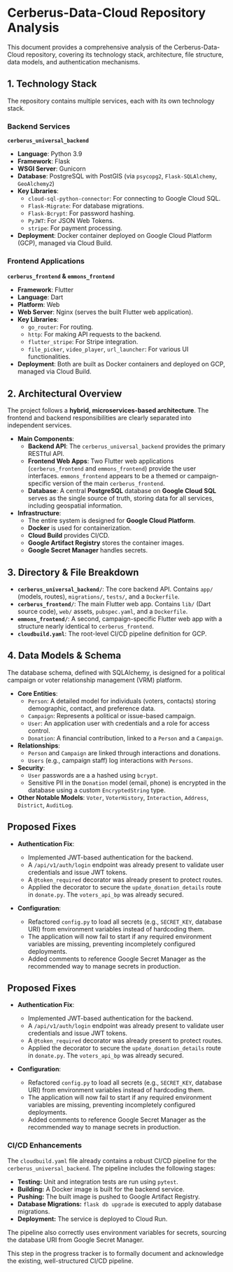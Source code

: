 # Cerberus-Data-Cloud Repository Analysis

This document provides a comprehensive analysis of the Cerberus-Data-Cloud repository, covering its technology stack, architecture, file structure, data models, and authentication mechanisms.

## 1. Technology Stack

The repository contains multiple services, each with its own technology stack.

### Backend Services

**`cerberus_universal_backend`**
*   **Language**: Python 3.9
*   **Framework**: Flask
*   **WSGI Server**: Gunicorn
*   **Database**: PostgreSQL with PostGIS (via `psycopg2`, `Flask-SQLAlchemy`, `GeoAlchemy2`)
*   **Key Libraries**:
    *   `cloud-sql-python-connector`: For connecting to Google Cloud SQL.
    *   `Flask-Migrate`: For database migrations.
    *   `Flask-Bcrypt`: For password hashing.
    *   `PyJWT`: For JSON Web Tokens.
    *   `stripe`: For payment processing.
*   **Deployment**: Docker container deployed on Google Cloud Platform (GCP), managed via Cloud Build.

### Frontend Applications

**`cerberus_frontend` & `emmons_frontend`**
*   **Framework**: Flutter
*   **Language**: Dart
*   **Platform**: Web
*   **Web Server**: Nginx (serves the built Flutter web application).
*   **Key Libraries**:
    *   `go_router`: For routing.
    *   `http`: For making API requests to the backend.
    *   `flutter_stripe`: For Stripe integration.
    *   `file_picker`, `video_player`, `url_launcher`: For various UI functionalities.
*   **Deployment**: Both are built as Docker containers and deployed on GCP, managed via Cloud Build.

## 2. Architectural Overview

The project follows a **hybrid, microservices-based architecture**. The frontend and backend responsibilities are clearly separated into independent services.

*   **Main Components**:
    *   **Backend API**: The `cerberus_universal_backend` provides the primary RESTful API.
    *   **Frontend Web Apps**: Two Flutter web applications (`cerberus_frontend` and `emmons_frontend`) provide the user interfaces. `emmons_frontend` appears to be a themed or campaign-specific version of the main `cerberus_frontend`.
    *   **Database**: A central **PostgreSQL** database on **Google Cloud SQL** serves as the single source of truth, storing data for all services, including geospatial information.
*   **Infrastructure**:
    *   The entire system is designed for **Google Cloud Platform**.
    *   **Docker** is used for containerization.
    *   **Cloud Build** provides CI/CD.
    *   **Google Artifact Registry** stores the container images.
    *   **Google Secret Manager** handles secrets.

## 3. Directory & File Breakdown

*   **`cerberus_universal_backend/`**: The core backend API. Contains `app/` (models, routes), `migrations/`, `tests/`, and a `Dockerfile`.
*   **`cerberus_frontend/`**: The main Flutter web app. Contains `lib/` (Dart source code), `web/` assets, `pubspec.yaml`, and a `Dockerfile`.
*   **`emmons_frontend/`**: A second, campaign-specific Flutter web app with a structure nearly identical to `cerberus_frontend`.
*   **`cloudbuild.yaml`**: The root-level CI/CD pipeline definition for GCP.

## 4. Data Models & Schema

The database schema, defined with SQLAlchemy, is designed for a political campaign or voter relationship management (VRM) platform.

*   **Core Entities**:
    *   `Person`: A detailed model for individuals (voters, contacts) storing demographic, contact, and preference data.
    *   `Campaign`: Represents a political or issue-based campaign.
    *   `User`: An application user with credentials and a role for access control.
    *   `Donation`: A financial contribution, linked to a `Person` and a `Campaign`.
*   **Relationships**:
    *   `Person` and `Campaign` are linked through interactions and donations.
    *   `Users` (e.g., campaign staff) log interactions with `Persons`.
*   **Security**:
    *   `User` passwords are a a hashed using `bcrypt`.
    *   Sensitive PII in the `Donation` model (email, phone) is encrypted in the database using a custom `EncryptedString` type.
*   **Other Notable Models**: `Voter`, `VoterHistory`, `Interaction`, `Address`, `District`, `AuditLog`.

## Proposed Fixes
- **Authentication Fix**:
  - Implemented JWT-based authentication for the backend.
  - A `/api/v1/auth/login` endpoint was already present to validate user credentials and issue JWT tokens.
  - A `@token_required` decorator was already present to protect routes.
  - Applied the decorator to secure the `update_donation_details` route in `donate.py`. The `voters_api_bp` was already secured.

- **Configuration**:
  - Refactored `config.py` to load all secrets (e.g., `SECRET_KEY`, database URI) from environment variables instead of hardcoding them.
  - The application will now fail to start if any required environment variables are missing, preventing incompletely configured deployments.
  - Added comments to reference Google Secret Manager as the recommended way to manage secrets in production.

## Proposed Fixes
- **Authentication Fix**:
  - Implemented JWT-based authentication for the backend.
  - A `/api/v1/auth/login` endpoint was already present to validate user credentials and issue JWT tokens.
  - A `@token_required` decorator was already present to protect routes.
  - Applied the decorator to secure the `update_donation_details` route in `donate.py`. The `voters_api_bp` was already secured.

- **Configuration**:
  - Refactored `config.py` to load all secrets (e.g., `SECRET_KEY`, database URI) from environment variables instead of hardcoding them.
  - The application will now fail to start if any required environment variables are missing, preventing incompletely configured deployments.
  - Added comments to reference Google Secret Manager as the recommended way to manage secrets in production.

### CI/CD Enhancements

The `cloudbuild.yaml` file already contains a robust CI/CD pipeline for the `cerberus_universal_backend`. The pipeline includes the following stages:



*   **Testing:** Unit and integration tests are run using `pytest`.
*   **Building:** A Docker image is built for the backend service.
*   **Pushing:** The built image is pushed to Google Artifact Registry.
*   **Database Migrations:** `flask db upgrade` is executed to apply database migrations.
*   **Deployment:** The service is deployed to Cloud Run.

The pipeline also correctly uses environment variables for secrets, sourcing the database URI from Google Secret Manager.

This step in the progress tracker is to formally document and acknowledge the existing, well-structured CI/CD pipeline.
